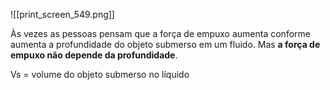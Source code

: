 ![[print_screen_549.png]]

Às vezes as pessoas pensam que a força de empuxo aumenta conforme aumenta a profundidade do objeto submerso em um fluido. Mas **a força de empuxo não depende da profundidade**. 

Vs = volume do objeto submerso no líquido